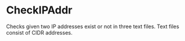 # CheckIPAddr
 Checks given two IP addresses exist or not in three text files. Text files consist of CIDR addresses.
